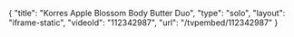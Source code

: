 {
    "title": "Korres Apple Blossom Body Butter Duo",
    "type": "solo",
    "layout": "iframe-static",
    "videoId": "112342987",
    "url": "\/tvpembed\/112342987"
}